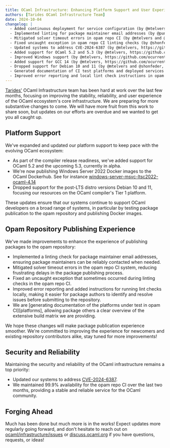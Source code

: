 ```yaml
---
title: OCaml Infrastructure: Enhancing Platform Support and User Experience
authors: [Tarides OCaml Infrastructure Team]
date: 2024-10-04
changelog: |
  - Added continuous deployment for service configuration (by @mtelvers, https://github.com/ocurrent/ocurrent-configurator)
  - Implemented linting for package maintainer email addresses (by @punchagan, https://github.com/ocurrent/opam-ci-check/pull/30)
  - Mitigated solver timeout errors in opam repo CI (by @mtelvers and @shonfeder, https://github.com/ocaml/infrastructure/issues/147)
  - Fixed uncaught exception in opam repo CI linting checks (by @shonfeder, https://github.com/ocurrent/opam-repo-ci/pull/341)
  - Updated systems to address CVE-2024-6387 (by @mtelvers, https://github.com/ocaml/infrastructure/issues/140)
  - Added support for OCaml 5.2 and 5.3 (by @mtelvers, https://github.com/ocurrent/opam-repo-ci/issues/268 and https://github.com/ocurrent/opam-repo-ci/issues/363)
  - Improved Windows support (by @mtelvers, https://github.com/ocurrent/docker-base-images/issues/241)
  - Added support for GCC 14 (by @mtelvers, https://github.com/ocurrent/docker-base-images/issues/279)
  - Dropped support for Debian 10 and 11 (by @mtelvers and @shonfeder, https://github.com/ocurrent/ocaml-dockerfile/pull/220 and https://github.com/ocurrent/ocaml-dockerfile/pull/210)
  - Generated documentation of CI test platforms and deployed services (by @benmandrew, https://github.com/ocurrent/opam-repo-ci/blob/master/doc/platforms.md and https://github.com/ocurrent/ocurrent-deployer/blob/master/doc/services.md)
  - Improved error reporting and local lint check instructions in opam CI (by @punchagan, https://github.com/ocurrent/opam-repo-ci/issues/359 and https://github.com/ocurrent/opam-repo-ci/issues/360)
---
```


[Tarides'](https://tarides.com/) OCaml Infrastructure team has been hard at work
over the last few months, focusing on improving the stability, reliability, and
user experience of the OCaml ecosystem's core infrastructure. We are preparing
for more substantive changes to come. We will have more fruit from this work to
share soon, but updates on our efforts are overdue and we wanted to get you all
caught up.

## Platform Support

We've expanded and updated our platform support to keep pace with the evolving OCaml ecosystem:

- As part of the compiler release readiness, we've added support for OCaml 5.2
  and the upcoming 5.3, currently in alpha.
- We're now publishing Windows Server 2022 Docker images to the OCaml Dockerhub.
  See for instance
  [windows-server-msvc-ltsc2022-ocaml-4.14](https://hub.docker.com/layers/ocaml/opam/windows-server-msvc-ltsc2022-ocaml-4.14/images/sha256-cfe98cb048514e9eace3c4d4e607b7e7fce5abba3a49e9a07318180d6213eee2?context=explore)
- Dropped support for the post-LTS distro versions Debian 10 and 11, focusing
  our resources on the OCaml compiler's Tier 1 platform.

These updates ensure that our systems continue to support OCaml developers on a
broad range of systems, in particular by testing package publication to the opam
repository and publishing Docker images.

## Opam Repository Publishing Experience

We've made improvements to enhance the experience of publishing packages to the
opam repository:

- Implemented a linting check for package maintainer email addresses,
  ensuring package maintainers can be reliably contacted when needed.
- Mitigated solver timeout errors in the opam repo CI system, reducing
  frustrating delays in the package publishing process.
- Fixed an uncaught exception that sometimes occurred during linting checks in
  the opam repo CI.
- Improved error reporting and added instructions for running lint checks
  locally, making it easier for package authors to identify and resolve issues
  before submitting to the repository.
- We are [generating documentation of the platforms under test in opam
  CI][platforms], allowing package others a clear overview of the extensive
  build matrix we are providing.

We hope these changes will make package publication experience smoother. We're
committed to improving the experience for newcomers and existing repository
contributors alike, stay tuned for more improvements!

## Security and Reliability

Maintaining the security and reliability of the OCaml infrastructure remains a
top priority:

- Updated our systems to address
  [CVE-2024-6387](https://nvd.nist.gov/vuln/detail/CVE-2024-6387).
- We maintained 99.9% availability for the opam repo CI over the last two
  months, providing a stable and reliable service for the OCaml community.

## Forging Ahead

Much has been done but much more is in the works! Expect updates more regularly
going forward, and don't hesitate to reach out on
[ocaml/infrastructure/issues](https://github.com/ocaml/infrastructure/issues) or
[discuss.ocaml.org](https://discuss.ocaml.org/tag/infrastructure) if you have
questions, requests, or ideas!
